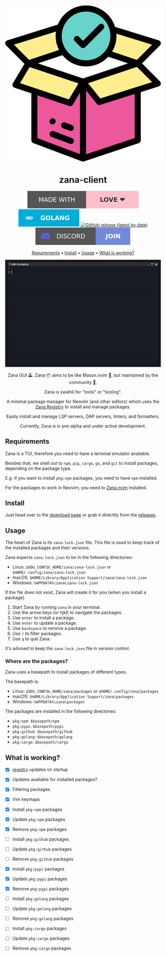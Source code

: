 <div align="center">

![Zana Logo](assets/logo.svg)

# zana-client

[![Made with love](assets/badge-made-with-love.svg)](https://github.com/mistweaverco/zana-client/graphs/contributors)
[![Go](assets/badge-golang.svg)](https://golang.org/)
[![GitHub release (latest by date)](https://img.shields.io/github/v/release/mistweaverco/zana-client?style=for-the-badge)](https://github.com/mistweaverco/zana-client/releases/latest)
[![Discord](assets/badge-discord.svg)](https://getzana.net/discord)

[Requirements](#requirements) • [Install](#install) • [Usage](#usage) • [What is working?](#what-is-working)

<p></p>

![Zana Demo Gif](assets/demo.gif)

<p></p>

Zana GUI 🕹️. Zana 📦 aims to be like Mason.nvim 🧱, but maintained by the community 🌈.

Zana is swahili for "tools" or "tooling".

A minimal package manager for Neovim (and other editors) which
uses the [Zana Registry][zana-registry] to install and manage packages.

Easily install and manage LSP servers, DAP servers, linters, and formatters.

<p></p>

Currently, Zana is in pre-alpha and under active development.

<p></p>

</div>

## Requirements

Zana is a TUI, therefore you need to have a terminal emulator available.

Besides that, we shell out to `npm`, `pip`, `cargo`, `go`, and `git` to install packages,
depending on the package type.

E.g. if you want to install `pkg:npm` packages, you need to have `npm` installed.

For the packages to work in Neovim, you need to
[Zana.nvim](https://github.com/mistweaverco/zana.nvim) installed.

## Install

Just head over to the [download page][download-page] or
grab it directtly from the [releases][releases-page].

## Usage

The heart of Zana is its `zana-lock.json` file.
This file is used to keep track of the installed packages and their versions.

Zana expects `zana-lock.json` to be in the following directories:

- Linux: `$XDG_CONFIG_HOME/zana/zana-lock.json` or `$HOME/.config/zana/zana-lock.json`
- macOS: `$HOME/Library/Application Support/zana/zana-lock.json`
- Windows: `%APPDATA%\zana\zana-lock.json`

If the file does not exist,
Zana will create it for you (when you install a package).

1. Start Zana by running `zana` in your terminal.
2. Use the arrow keys (or hjkl) to navigate the packages.
3. Use `enter` to install a package.
4. Use `enter` to update a package.
5. Use `backspace` to remove a package.
6. Use `/` to filter packages.
7. Use `q` to quit Zana.

It's advised to keep the `zana-lock.json` file in version control.

### Where are the packages?

Zana uses a basepath to install packages of different types.

The basepath is:

- Linux: `$XDG_CONFIG_HOME/zana/packages` or `$HOME/.config/zana/packages`
- macOS: `$HOME/Library/Application Support/zana/packages`
- Windows: `%APPDATA%\zana\packages`

The packages are installed in the following directories:

- `pkg:npm`: `$basepath/npm`
- `pkg:pypi`: `$basepath/pypi`
- `pkg:github`: `$basepath/github`
- `pkg:golang`: `$basepath/golang`
- `pkg:cargo`: `$basepath/cargo`

## What is working?

- [x] [registry](https://github.com/mistweaverco/zana-registry) updates on startup
- [x] Updates available for installed packages?
- [x] Filtering packages
- [x] Vim keymaps
- [x] Install `pkg:npm` packages
- [x] Update `pkg:npm` packages
- [x] Remove `pkg:npm` packages
- [ ] Install `pkg:github` packages
- [ ] Update `pkg:github` packages
- [ ] Remove `pkg:github` packages
- [x] Install `pkg:pypi` packages
- [x] Update `pkg:pypi` packages
- [x] Remove `pkg:pypi` packages
- [ ] Install `pkg:golang` packages
- [ ] Update `pkg:golang` packages
- [ ] Remove `pkg:golang` packages
- [ ] Install `pkg:cargo` packages
- [ ] Update `pkg:cargo` packages
- [ ] Remove `pkg:cargo` packages


[download-page]: https://getzana.net/#download
[releases-page]: https://github.com/mistweaverco/zana-client/releases/latest
[zana-registry]: https://github.com/mistweaverco/zana-registry

